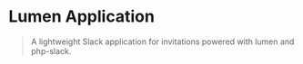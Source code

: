 Lumen Application
=========

> A lightweight Slack application for invitations powered with lumen and php-slack.
